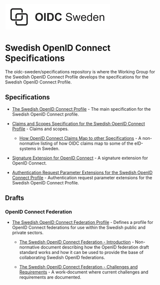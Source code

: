 ![Logo](img/oidc-logo.png)

# Swedish OpenID Connect Specifications

The oidc-sweden/specifications repository is where the Working Group for the Swedish OpenID Connect Profile develops the specifications for the Swedish OpenID Connect Profile.

## Specifications

* [The Swedish OpenID Connect Profile](swedish-oidc-profile.md) - The main specification for the Swedish OpenID Connect profile.

* [Claims and Scopes Specification for the Swedish OpenID Connect Profile](swedish-oidc-claims-specification.md) - Claims and scopes.

  * [How OpenID Connect Claims Map to other Specifications](claim-mappings-to-other-specs.md) - A non-normative listing of how OIDC claims map to some of the eID-systems in Sweden.

* [Signature Extension for OpenID Connect](oidc-signature-extension.md) - A signature extension for OpenID Connect.

* [Authentication Request Parameter Extensions for the Swedish OpenID Connect Profile](request-parameter-extensions.md) - Authentication request parameter extensions for the Swedish
OpenID Connect Profile.

## Drafts

### OpenID Connect Federation

* [The Swedish OpenID Connect Federation Profile](swedish-oidc-fed-profile.md) - Defines a profile for
OpenID Connect federations for use within the Swedish public and private sectors.

  * [The Swedish OpenID Connect Federation - Introduction](swedish-oidc-fed-introduction.md) - Non-normative document describing how the OpenID federation draft standard works and how it can be used to provide the base of collaborating Swedish OpenID federations.
  
  * [The Swedish OpenID Connect Federation - Challenges and Requirements](swedish-oidc-fed-challenges.md) - A work-document where current challenges and requirements are documented.



